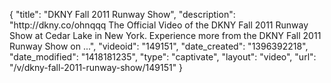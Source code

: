 {
    "title": "DKNY Fall 2011 Runway Show",
    "description": "http:\/\/dkny.co\/ohnqqq The Official Video of the DKNY Fall 2011 Runway Show at Cedar Lake in New York. Experience more from the DKNY Fall 2011 Runway Show on ...",
    "videoid": "149151",
    "date_created": "1396392218",
    "date_modified": "1418181235",
    "type": "captivate",
    "layout": "video",
    "url": "\/v\/dkny-fall-2011-runway-show\/149151"
}